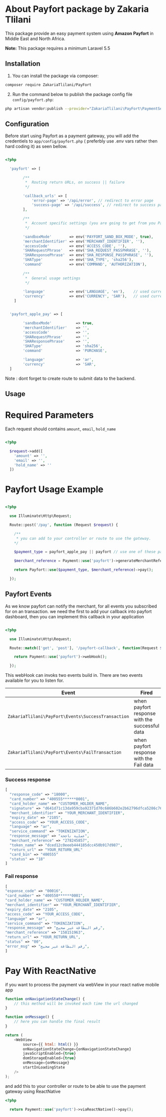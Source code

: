 # About Payfort package by Zakaria Tlilani

This package provide an easy payment system using **Amazon Payfort** in Middle East and North Africa.

**Note:** This package requires a minimum Laravel 5.5

## Installation

1.  You can install the package via composer:

```bash
composer require ZakariaTlilani/PayFort
```

2. Run the command below to publish the package config file `config/payfort.php`:

```bash
php artisan vendor:publish --provider="ZakariaTlilani\PayFort\PaymentServiceProvider" --tag="config"
```

## Configuration

Before start using Payfort as a payment gateway, you will add the credentiels to `app/config/payfort.php` ( preferbly use .env vars rather then hard coding it) as seen bellow.

```php

<?php

  'payfort' => [

        /**
         *  Routing return URLs, on success || failure
         */

        'callback_urls' => [
            'error-page' => '/api/error', // redirect to error page
            'success-page' => '/api/success', // redirect to success page
        ],

        /**
         *  Account specific settings (you are going to get from you Payfort account)
         */

        'sandboxMode'        => env('PAYFORT_SAND_BOX_MODE', true),
        'merchantIdentifier' => env('MERCHANT_IDENTIFIER', ''),
        'accessCode'         => env('ACCESS_CODE', ''),
        'SHARequestPhrase'   => env('SHA_REQUEST_PASSPHRASE', ''),
        'SHAResponsePhrase'  => env('SHA_RESPONSE_PASSPHRASE', ''),
        'SHAType'            => env('SHA_TYPE', 'sha256'),
        'command'            => env('COMMAND', 'AUTHORIZATION'),
        
        /**
         *  General usage settings
         */

        'language'           => env('LANGUAGE', 'en'),    // used currency ex: english
        'currency'           => env('CURRENCY', 'SAR'),   // used currency ex: saudi arabian riyal
    ]


  'payfort_apple_pay' => [

        'sandboxMode'           => true,
        'merchantIdentifier'    => '',
        'accessCode'            => '',
        'SHARequestPhrase'      => '',
        'SHAResponsePhrase'     => '',
        'SHAType'               => 'sha256',
        'command'               => 'PURCHASE',

        'language'              => 'ar',
        'currency'              => 'SAR',
  ]
```
Note : dont forget to create route to submit data to the backend.


## Usage

# Required Parameters

Each request should contains `amount`, `email`, `hold_name`

```php

<?php

  $request->add([
    'amount' => '',
    'email' => '',
    'hold_name' => ''
  ])

```
# Payfort Usage Example
 
```php

<?php

  use Illuminate\Http\Request;

  Route::post('/pay', function (Request $request) {

    /**
     * you can add to your controller or route to use the gateway.
    */

    $payment_type = payfort_apple_pay || payfort // use one of these parameters as a string.

    $merchant_reference = Payment::use('payfort')->generateMerchantReference();

    return Payfort::use($payment_type, $merchant_reference)->pay();

  });
```

## Payfort Events

As we know payfort can notify the merchant, for all events you subscribed for on an transaction. we need the first to add your callback into payfort dashboard, then you can implement this callback in your application

```php

<?php

  use Illuminate\Http\Request;

  Route::match(['get', 'post'], '/payfort-callback', function(Request $request) {

    return Payment::use('payfort')->webHook();

  });

```

This webHook can invoks two events build in. There are two events available for you to listen for.

| Event                                        | Fired                                          | Parameter                                   |
| -------------------------------------------- | ---------------------------------------------- | ------------------------------------------- |
| `ZakariaTlilani\PayFort\Events\SuccessTransaction` | when payfort response with the successful data | array [success response](#success-response) |
| `ZakariaTlilani\PayFort\Events\FailTransaction`    | when payfort response with the Fail data       | array [fail_response](#fail-response)       |

### Success response

```php
[
  "response_code" => "18000",
  "card_number" => "400555******0001",
  "card_holder_name" => "CUSTOMER_HOLDER_NAME",
  "signature" => "d641d71c13da959cba92371d70c686b602e2b62796dfca5286c760c6b5d9e3b1",
  "merchant_identifier" => "YOUR_MERCHANT_IDENTIFIER",
  "expiry_date" => "2105",
  "access_code" => "YOUR_ACCESS_CODE",
  "language" => "ar",
  "service_command" => "TOKENIZATION",
  "response_message" => "عملية ناجحة",
  "merchant_reference" => "278245857",
  "token_name" => "dced12c0eeeb444185dcc450b917d987",
  "return_url" => "YOUR_RETURN_URL"
  "card_bin" => "400555"
  "status" => "18"
]

```

### Fail response

```php
[
"esponse_code" => "00016",
"card_number" => "400550******0001",
"card_holder_name" => "CUSTOMER_HOLDER_NAME",
"merchant_identifier" => "YOUR_MERCHANT_IDENTIFIER",
"expiry_date" => "2105",
"access_code" => "YOUR_ACCESS_CODE",
"language" => "ar",
"service_command" => "TOKENIZATION",
"response_message" => "رقم البطاقة غير صحيح",
"merchant_reference" => "158151963",
"return_url" => "YOUR_RETURN_URL",
"status" => "00",
"error_msg" => "رقم البطاقة غير صحيح",
]
```


# Pay With ReactNative

if you want to process the payment via webView in your react native mobile app

```js
function onNavigationStateChange() {
    // this method will be invoked each time the url changed
}

function onMessage() {
    // here you can handle the final result
}

return (
    <WebView
        source={{ html: html() }}
        onNavigationStateChange={onNavigationStateChange}
        javaScriptEnabled={true}
        domStorageEnabled={true}
        onMessage={onMessage}
        startInLoadingState
    />
);
```

and add this to your controller or route to be able to use the payment gateway using ReactNative

```php
<?php

  return Payment::use('payfort')->viaReactNative()->pay();
```
